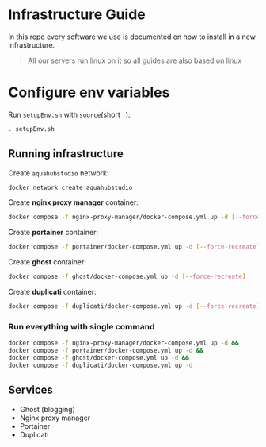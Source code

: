 # Infrastructure Guide

In this repo every software we use is documented on how to install in a new infrastructure.

> All our servers run linux on it so all guides are also based on linux

# Configure env variables

Run `setupEnv.sh` with `source`(short `.`):

```bash
. setupEnv.sh
```

## Running infrastructure

Create `aquahubstudio` network:

```bash
docker network create aquahubstudio
```

Create **nginx proxy manager** container:

```bash
docker compose -f nginx-proxy-manager/docker-compose.yml up -d [--force-recreate]
```

Create **portainer** container:

```bash
docker compose -f portainer/docker-compose.yml up -d [--force-recreate]
```

Create **ghost** container:

```bash
docker compose -f ghost/docker-compose.yml up -d [--force-recreate]
```

Create **duplicati** container:

```bash
docker compose -f duplicati/docker-compose.yml up -d [--force-recreate]
```

### Run everything with single command

```bash
docker compose -f nginx-proxy-manager/docker-compose.yml up -d &&
docker compose -f portainer/docker-compose.yml up -d &&
docker compose -f ghost/docker-compose.yml up -d &&
docker compose -f duplicati/docker-compose.yml up -d
```

## Services

-   Ghost (blogging)
-   Nginx proxy manager
-   Portainer
-   Duplicati
